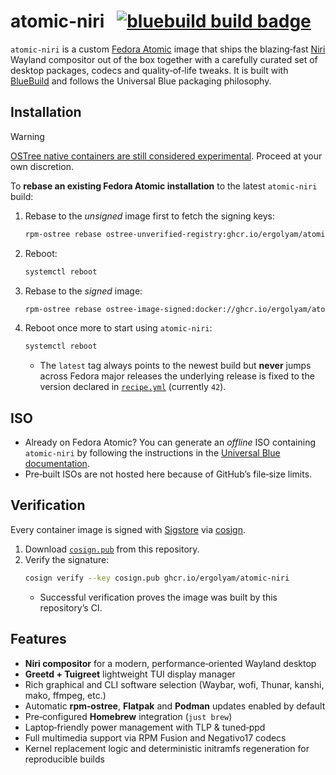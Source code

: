 # atomic-niri   [![bluebuild build badge](https://github.com/ergolyam/atomic-niri/actions/workflows/atomic-publish.yml/badge.svg)](https://github.com/ergolyam/atomic-niri/actions/workflows/atomic-publish.yml)
`atomic-niri` is a custom [Fedora Atomic](https://universal-blue.org/) image that ships the blazing‑fast [Niri](https://github.com/YaLTeR/niri) Wayland compositor out of the box together with a carefully curated set of desktop packages, codecs and quality‑of‑life tweaks.
It is built with [BlueBuild](https://blue-build.org/) and follows the Universal Blue packaging philosophy.

## Installation

> [!WARNING]
> [OSTree native containers are still considered experimental](https://fedoraproject.org/wiki/Changes/OstreeNativeContainerStable).
> Proceed at your own discretion.

To **rebase an existing Fedora Atomic installation** to the latest `atomic‑niri` build:

1. Rebase to the *unsigned* image first to fetch the signing keys:
    ```bash
    rpm-ostree rebase ostree-unverified-registry:ghcr.io/ergolyam/atomic-niri:latest
    ```

2. Reboot:
    ```bash
    systemctl reboot
    ```

3. Rebase to the *signed* image:
    ```bash
    rpm-ostree rebase ostree-image-signed:docker://ghcr.io/ergolyam/atomic-niri:latest
    ```

4. Reboot once more to start using `atomic‑niri`:
    ```bash
    systemctl reboot
    ```
    - The `latest` tag always points to the newest build but **never** jumps across Fedora major releases the underlying release is fixed to the version declared in [`recipe.yml`](recipes/recipe.yml) (currently `42`).

## ISO

- Already on Fedora Atomic? You can generate an *offline* ISO containing `atomic‑niri` by following the instructions in the [Universal Blue documentation](https://blue-build.org/learn/universal-blue/#fresh-install-from-an-iso).
- Pre‑built ISOs are not hosted here because of GitHub’s file‑size limits.

## Verification

Every container image is signed with [Sigstore](https://www.sigstore.dev/) via [cosign](https://github.com/sigstore/cosign).

1. Download [`cosign.pub`](./cosign.pub) from this repository.
2. Verify the signature:
    ```bash
    cosign verify --key cosign.pub ghcr.io/ergolyam/atomic-niri
    ```
    - Successful verification proves the image was built by this repository’s CI.

## Features

- **Niri compositor** for a modern, performance‑oriented Wayland desktop
- **Greetd + Tuigreet** lightweight TUI display manager
- Rich graphical and CLI software selection (Waybar, wofi, Thunar, kanshi, mako, ffmpeg, etc.)
- Automatic **rpm‑ostree**, **Flatpak** and **Podman** updates enabled by default
- Pre‑configured **Homebrew** integration (`just brew`)
- Laptop‑friendly power management with TLP & tuned‑ppd
- Full multimedia support via RPM Fusion and Negativo17 codecs
- Kernel replacement logic and deterministic initramfs regeneration for reproducible builds

